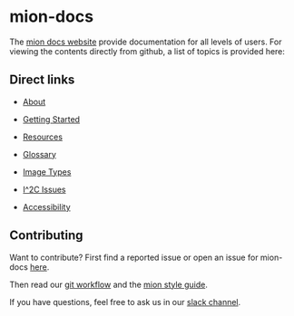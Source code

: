 # mion-docs

The [mion docs website](https://mion.docs.io) provide documentation for all levels of users.
For viewing the contents directly from github, a list of topics is provided here:

## Direct links

* [About](about.md)

* [Getting Started](docs/getting-started.md)

* [Resources](docs/resources.md)

* [Glossary](docs/glossary.md)

* [Image Types](docs/imagetypes.md)

* [I^2C Issues](i2c-issues.md)

* [Accessibility](ACCESSIBILITY.md)


## Contributing

Want to contribute? First find a reported issue or open an issue for mion-docs [here](https://github.com/orgs/NetworkGradeLinux/projects/1).

Then read our [git workflow](meta/git_commandments.md) and the [mion style guide](_meta/style_guide.md).

If you have questions, feel free to ask us in our [slack channel](https://networkgradelinux.slack.com).
